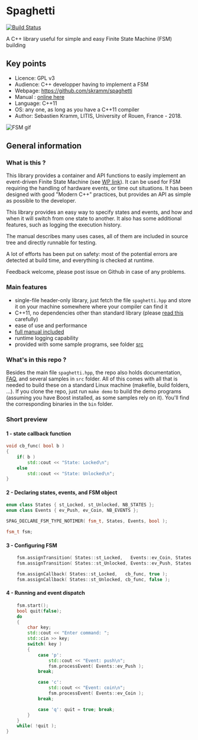 # Spaghetti

[![Build Status](https://travis-ci.org/skramm/spaghetti.svg?branch=master)](https://travis-ci.org/skramm/spaghetti)

A C++ library useful for simple and easy Finite State Machine (FSM) building

## Key points
- Licence: GPL v3
- Audience: C++ developper having to implement a FSM
- Webpage: https://github.com/skramm/spaghetti
- Manual : [online here](docs/spaghetti_manual.md)
- Language: C++11
- OS: any one, as long as you have a C++11 compiler
- Author: Sebastien Kramm, LITIS, University of Rouen, France - 2018.

![FSM gif](https://github.com/skramm/spaghetti/blob/master/docs/out.gif)

## General information

### What is this ?
This library provides a container and API functions to easily implement an event-driven Finite State Machine
(see [WP link](https://en.wikipedia.org/wiki/Finite-state_machine)).
It can be used for FSM requiring the handling of hardware events, or time out situations.
It has been designed with good "Modern C++" practices, but provides an API as simple as possible to the developer.

This library provides an easy way to specify states and events, and how and when it will switch from one state to another.
It also has some additional features, such as logging the execution history.

The manual describes many uses cases, all of them are included in source tree and directly runnable for testing.

A lot of efforts has been put on safety: most of the potential errors are detected at build time, and everything is checked at runtime.

Feedback welcome, please post issue on Github in case of any problems.

### Main features

- single-file header-only library, just fetch the file `spaghetti.hpp` and store it on your machine somewhere where your compiler can find it
- C++11, no dependencies other than standard library (please [read this](https://github.com/skramm/spaghetti/blob/master/docs/spaghetti_manual.md#1---fundamental-concepts) carefully)
- ease of use and performance
- [full manual included](https://github.com/skramm/spaghetti/blob/master/docs/spaghetti_manual.md)
- runtime logging capability
- provided with some sample programs, see folder
[src](https://github.com/skramm/spaghetti/tree/master/src)

### What's in this repo ?

Besides the main file `spaghetti.hpp`, the repo also holds documentation, [FAQ](docs/spaghetti_faq.md), and several samples in `src` folder.
All of this comes with all that is needed to build these on a standard Linux machine (makefile, build folders, ...).
If you clone the repo, just run  `make demo` to build the demo programs (assuming you have Boost installed, as some samples rely on it).
You'll find the corresponding binaries in  the `bin` folder.

### Short preview

#### 1 - state callback function
```C++
void cb_func( bool b )
{
	if( b )
		std::cout << "State: Locked\n";
	else
		std::cout << "State: Unlocked\n";
}
```

#### 2 - Declaring states, events, and FSM object
```C++
enum class States { st_Locked, st_Unlocked, NB_STATES };
enum class Events { ev_Push, ev_Coin, NB_EVENTS };

SPAG_DECLARE_FSM_TYPE_NOTIMER( fsm_t, States, Events, bool );

fsm_t fsm;
```

#### 3 - Configuring FSM
```C++
	fsm.assignTransition( States::st_Locked,   Events::ev_Coin, States::st_Unlocked );
	fsm.assignTransition( States::st_Unlocked, Events::ev_Push, States::st_Locked );

	fsm.assignCallback( States::st_Locked,   cb_func, true );
	fsm.assignCallback( States::st_Unlocked, cb_func, false );
```

#### 4 - Running and event dispatch
```C++
	fsm.start();
	bool quit(false);
	do
	{
		char key;
		std::cout << "Enter command: ";
		std::cin >> key;
		switch( key )
		{
			case 'p':
				std::cout << "Event: push\n";
				fsm.processEvent( Events::ev_Push );
			break;

			case 'c':
				std::cout << "Event: coin\n";
				fsm.processEvent( Events::ev_Coin );
			break;

			case 'q': quit = true; break;
		}
	}
	while( !quit );
}
```

